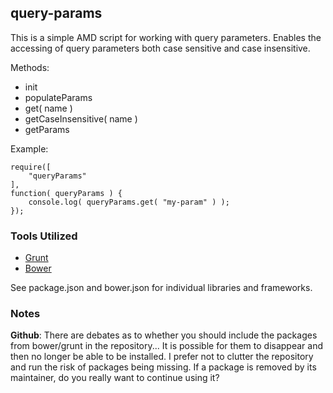 query-params
------------

This is a simple AMD script for working with query parameters.  Enables the accessing of query parameters both case sensitive and case insensitive.

Methods:

 -  init
 -  populateParams
 -  get( name )
 -  getCaseInsensitive( name )
 -  getParams

Example:

	require([
		"queryParams"
	],
	function( queryParams ) {
		console.log( queryParams.get( "my-param" ) );
	});

### Tools Utilized

 -  [Grunt](http://gruntjs.com/)
 -  [Bower](http://bower.io/)

See package.json and bower.json for individual libraries and frameworks.

### Notes

__Github__: There are debates as to whether you should include the packages from bower/grunt in the repository...  It is possible for them to disappear and then no longer be able to be installed.  I prefer not to clutter the repository and run the risk of packages being missing.  If a package is removed by its maintainer, do you really want to continue using it?